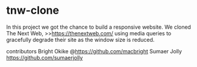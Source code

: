 # tnw-clone
In this project we got the chance to build a responsive website. We cloned The Next Web, >>https://thenextweb.com/ using media queries to gracefully degrade their site as the window size is reduced.

contributors
Bright Okike @https://github.com/macbright
Sumaer Jolly https://github.com/sumaerjolly
